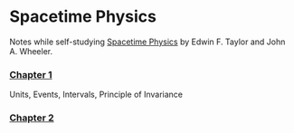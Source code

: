 # Spacetime Physics

Notes while self-studying [Spacetime Physics](https://www.eftaylor.com/spacetimephysics/) by Edwin F. Taylor and John A. Wheeler.

### [Chapter 1](ch01.html)
Units, Events, Intervals, Principle of Invariance

### [Chapter 2](ch02.html)